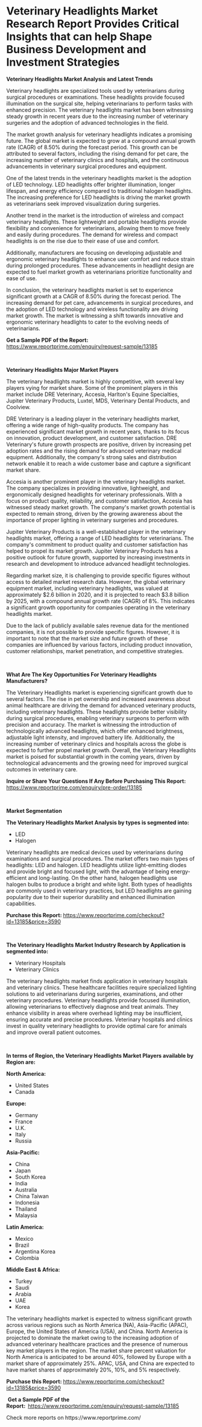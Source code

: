 <p><h1>Veterinary Headlights Market Research Report Provides Critical Insights that can help Shape Business Development and Investment Strategies</h1></p><p><strong>Veterinary Headlights Market Analysis and Latest Trends</strong></p>
<p><p>Veterinary headlights are specialized tools used by veterinarians during surgical procedures or examinations. These headlights provide focused illumination on the surgical site, helping veterinarians to perform tasks with enhanced precision. The veterinary headlights market has been witnessing steady growth in recent years due to the increasing number of veterinary surgeries and the adoption of advanced technologies in the field.</p><p>The market growth analysis for veterinary headlights indicates a promising future. The global market is expected to grow at a compound annual growth rate (CAGR) of 8.50% during the forecast period. This growth can be attributed to several factors, including the rising demand for pet care, the increasing number of veterinary clinics and hospitals, and the continuous advancements in veterinary surgical procedures and equipment.</p><p>One of the latest trends in the veterinary headlights market is the adoption of LED technology. LED headlights offer brighter illumination, longer lifespan, and energy efficiency compared to traditional halogen headlights. The increasing preference for LED headlights is driving the market growth as veterinarians seek improved visualization during surgeries.</p><p>Another trend in the market is the introduction of wireless and compact veterinary headlights. These lightweight and portable headlights provide flexibility and convenience for veterinarians, allowing them to move freely and easily during procedures. The demand for wireless and compact headlights is on the rise due to their ease of use and comfort.</p><p>Additionally, manufacturers are focusing on developing adjustable and ergonomic veterinary headlights to enhance user comfort and reduce strain during prolonged procedures. These advancements in headlight design are expected to fuel market growth as veterinarians prioritize functionality and ease of use.</p><p>In conclusion, the veterinary headlights market is set to experience significant growth at a CAGR of 8.50% during the forecast period. The increasing demand for pet care, advancements in surgical procedures, and the adoption of LED technology and wireless functionality are driving market growth. The market is witnessing a shift towards innovative and ergonomic veterinary headlights to cater to the evolving needs of veterinarians.</p></p>
<p><strong>Get a Sample PDF of the Report:&nbsp;</strong> <a href="https://www.reportprime.com/enquiry/request-sample/13185">https://www.reportprime.com/enquiry/request-sample/13185</a></p>
<p>&nbsp;</p>
<p><strong>Veterinary Headlights Major Market Players</strong></p>
<p><p>The veterinary headlights market is highly competitive, with several key players vying for market share. Some of the prominent players in this market include DRE Veterinary, Accesia, Harlton's Equine Specialties, Jupiter Veterinary Products, Luxtel, MDS, Veterinary Dental Products, and Coolview. </p><p>DRE Veterinary is a leading player in the veterinary headlights market, offering a wide range of high-quality products. The company has experienced significant market growth in recent years, thanks to its focus on innovation, product development, and customer satisfaction. DRE Veterinary's future growth prospects are positive, driven by increasing pet adoption rates and the rising demand for advanced veterinary medical equipment. Additionally, the company's strong sales and distribution network enable it to reach a wide customer base and capture a significant market share. </p><p>Accesia is another prominent player in the veterinary headlights market. The company specializes in providing innovative, lightweight, and ergonomically designed headlights for veterinary professionals. With a focus on product quality, reliability, and customer satisfaction, Accesia has witnessed steady market growth. The company's market growth potential is expected to remain strong, driven by the growing awareness about the importance of proper lighting in veterinary surgeries and procedures.</p><p>Jupiter Veterinary Products is a well-established player in the veterinary headlights market, offering a range of LED headlights for veterinarians. The company's commitment to product quality and customer satisfaction has helped to propel its market growth. Jupiter Veterinary Products has a positive outlook for future growth, supported by increasing investments in research and development to introduce advanced headlight technologies.</p><p>Regarding market size, it is challenging to provide specific figures without access to detailed market research data. However, the global veterinary equipment market, including veterinary headlights, was valued at approximately $2.6 billion in 2020, and it is projected to reach $3.8 billion by 2025, with a compound annual growth rate (CAGR) of 8%. This indicates a significant growth opportunity for companies operating in the veterinary headlights market.</p><p>Due to the lack of publicly available sales revenue data for the mentioned companies, it is not possible to provide specific figures. However, it is important to note that the market size and future growth of these companies are influenced by various factors, including product innovation, customer relationships, market penetration, and competitive strategies.</p></p>
<p>&nbsp;</p>
<p><strong>What Are The Key Opportunities For Veterinary Headlights Manufacturers?</strong></p>
<p><p>The Veterinary Headlights market is experiencing significant growth due to several factors. The rise in pet ownership and increased awareness about animal healthcare are driving the demand for advanced veterinary products, including veterinary headlights. These headlights provide better visibility during surgical procedures, enabling veterinary surgeons to perform with precision and accuracy. The market is witnessing the introduction of technologically advanced headlights, which offer enhanced brightness, adjustable light intensity, and improved battery life. Additionally, the increasing number of veterinary clinics and hospitals across the globe is expected to further propel market growth. Overall, the Veterinary Headlights market is poised for substantial growth in the coming years, driven by technological advancements and the growing need for improved surgical outcomes in veterinary care.</p></p>
<p><strong>Inquire or Share Your Questions If Any Before Purchasing This Report:</strong> <a href="https://www.reportprime.com/enquiry/pre-order/13185">https://www.reportprime.com/enquiry/pre-order/13185</a></p>
<p>&nbsp;</p>
<p><strong>Market Segmentation</strong></p>
<p><strong>The Veterinary Headlights Market Analysis by types is segmented into:</strong></p>
<p><ul><li>LED</li><li>Halogen</li></ul></p>
<p><p>Veterinary headlights are medical devices used by veterinarians during examinations and surgical procedures. The market offers two main types of headlights: LED and halogen. LED headlights utilize light-emitting diodes and provide bright and focused light, with the advantage of being energy-efficient and long-lasting. On the other hand, halogen headlights use halogen bulbs to produce a bright and white light. Both types of headlights are commonly used in veterinary practices, but LED headlights are gaining popularity due to their superior durability and enhanced illumination capabilities.</p></p>
<p><strong>Purchase this Report:&nbsp;</strong><a href="https://www.reportprime.com/checkout?id=13185&price=3590">https://www.reportprime.com/checkout?id=13185&price=3590</a></p>
<p>&nbsp;</p>
<p><strong>The Veterinary Headlights Market Industry Research by Application is segmented into:</strong></p>
<p><ul><li>Veterinary Hospitals</li><li>Veterinary Clinics</li></ul></p>
<p><p>The veterinary headlights market finds application in veterinary hospitals and veterinary clinics. These healthcare facilities require specialized lighting solutions to aid veterinarians during surgeries, examinations, and other veterinary procedures. Veterinary headlights provide focused illumination, allowing veterinarians to effectively diagnose and treat animals. They enhance visibility in areas where overhead lighting may be insufficient, ensuring accurate and precise procedures. Veterinary hospitals and clinics invest in quality veterinary headlights to provide optimal care for animals and improve overall patient outcomes.</p></p>
<p>&nbsp;</p>
<p><strong>In terms of Region, the Veterinary Headlights Market Players available by Region are:</strong></p>
<p>
    <p> <strong> North America: </strong>
        <ul>
            <li>United States</li>
            <li>Canada</li>
        </ul>
        </p> 
    <p> <strong> Europe: </strong>
        <ul>
            <li>Germany</li>
            <li>France</li>
            <li>U.K.</li>
            <li>Italy</li>
            <li>Russia</li>
        </ul>
        </p> 
    <p> <strong> Asia-Pacific: </strong>
        <ul>
            <li>China</li>
            <li>Japan</li>
            <li>South Korea</li>
            <li>India</li>
            <li>Australia</li>
            <li>China Taiwan</li>
            <li>Indonesia</li>
            <li>Thailand</li>
            <li>Malaysia</li>
        </ul>
        </p> 
    <p> <strong> Latin America: </strong>
        <ul>
            <li>Mexico</li>
            <li>Brazil</li>
            <li>Argentina Korea</li>
            <li>Colombia</li>
        </ul>
        </p> 
    <p> <strong> Middle East & Africa: </strong>
        <ul>
            <li>Turkey</li>
            <li>Saudi</li>
            <li>Arabia</li>
            <li>UAE</li>
            <li>Korea</li>
        </ul>
    </p>
    </p>
<p><p>The veterinary headlights market is expected to witness significant growth across various regions such as North America (NA), Asia-Pacific (APAC), Europe, the United States of America (USA), and China. North America is projected to dominate the market owing to the increasing adoption of advanced veterinary healthcare practices and the presence of numerous key market players in the region. The market share percent valuation for North America is anticipated to be around 40%, followed by Europe with a market share of approximately 25%. APAC, USA, and China are expected to have market shares of approximately 20%, 10%, and 5% respectively.</p></p>
<p><strong>Purchase this Report: </strong><a href="https://www.reportprime.com/checkout?id=13185&price=3590">https://www.reportprime.com/checkout?id=13185&price=3590</a></p>
<p>&nbsp;<strong>Get a Sample PDF of the Report:&nbsp;&nbsp;</strong><a href="https://www.reportprime.com/enquiry/request-sample/13185">https://www.reportprime.com/enquiry/request-sample/13185</a></p>
<p><strong></strong></p>
<p>Check more reports on https://www.reportprime.com/</p>